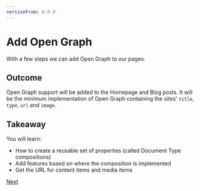 ```yaml
---
versionFrom: 8.0.0
---
```


# Add Open Graph

With a few steps we can add Open Graph to our pages.

## Outcome

Open Graph support will be added to the Homepage and Blog posts. It will be the minimum implementation of Open Graph containing the sites' `title`, `type`, `url` and `image`.

## Takeaway

You will learn:

* How to create a reusable set of properties (called Document Type compositions)
* Add features based on where the composition is implemented
* Get the URL for content items and media items

[Next](step-1.md)
